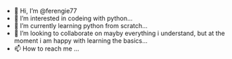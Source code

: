- 👋 Hi, I’m @ferengie77
- 👀 I’m interested in codeing with python...
- 🌱 I’m currently learning python from scratch...
- 💞️ I’m looking to collaborate on mayby everything i understand, but at the moment i am happy with learning the basics...
- 📫 How to reach me ...

<!---
ferengie77/ferengie77 is a ✨ special ✨ repository because its `README.md` (this file) appears on your GitHub profile.
You can click the Preview link to take a look at your changes.
--->
